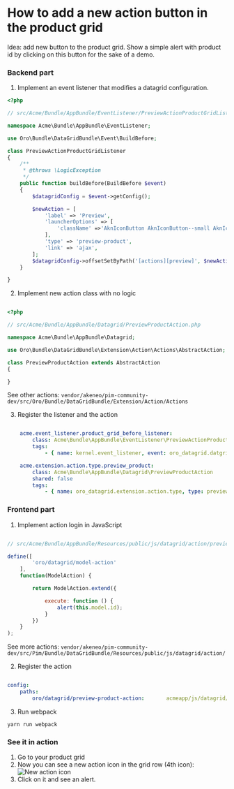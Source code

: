 # How to add a new action button in the product grid

Idea: add new button to the product grid. Show a simple alert with product id by clicking on this button for the sake of a demo.

### Backend part
 
1. Implement an event listener that modifies a datagrid configuration.

```php
<?php

// src/Acme/Bundle/AppBundle/EventListener/PreviewActionProductGridListener.php

namespace Acme\Bundle\AppBundle\EventListener;

use Oro\Bundle\DataGridBundle\Event\BuildBefore;

class PreviewActionProductGridListener
{
    /**
     * @throws \LogicException
     */
    public function buildBefore(BuildBefore $event)
    {
        $datagridConfig = $event->getConfig();

        $newAction = [
            'label' => 'Preview',
            'launcherOptions' => [
                'className' =>'AknIconButton AknIconButton--small AknIconButton--view',
            ],
            'type' => 'preview-product',
            'link' => 'ajax',
        ];
        $datagridConfig->offsetSetByPath('[actions][preview]', $newAction);
    }

}

```

2. Implement new action class with no logic

```php

<?php

// src/Acme/Bundle/AppBundle/Datagrid/PreviewProductAction.php

namespace Acme\Bundle\AppBundle\Datagrid;

use Oro\Bundle\DataGridBundle\Extension\Action\Actions\AbstractAction;

class PreviewProductAction extends AbstractAction
{

}

```

See other actions: `vendor/akeneo/pim-community-dev/src/Oro/Bundle/DataGridBundle/Extension/Action/Actions`


3. Register the listener and the action
```yaml

    acme.event_listener.product_grid_before_listener:
        class: Acme\Bundle\AppBundle\EventListener\PreviewActionProductGridListener
        tags:
            - { name: kernel.event_listener, event: oro_datagrid.datgrid.build.before.product-grid, method: buildBefore }

    acme.extension.action.type.preview_product:
        class: Acme\Bundle\AppBundle\Datagrid\PreviewProductAction
        shared: false
        tags:
            - { name: oro_datagrid.extension.action.type, type: preview-product }
```

### Frontend part

1. Implement action login in JavaScript

```javascript

// src/Acme/Bundle/AppBundle/Resources/public/js/datagrid/action/preview-product-action.js

define([
        'oro/datagrid/model-action'
    ],
    function(ModelAction) {

        return ModelAction.extend({

            execute: function () {
                alert(this.model.id);
            }
        })
    }
);

```

See more actions: `vendor/akeneo/pim-community-dev/src/Pim/Bundle/DataGridBundle/Resources/public/js/datagrid/action/`

2. Register the action


```yaml

config:
    paths:
        oro/datagrid/preview-product-action:       acmeapp/js/datagrid/action/preview-product-action

```

3. Run webpack

`yarn run webpack`


### See it in action

1. Go to your product grid
2. Now you can see a new action icon in the grid row (4th icon):
![New action icon](image/widget/new-preview-action.png)
3. Click on it and see an alert.
